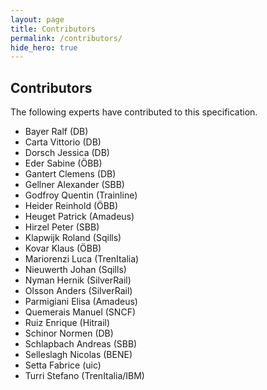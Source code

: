 ```yaml
---
layout: page
title: Contributors
permalink: /contributors/
hide_hero: true
---
```


## Contributors

The following experts have contributed to this specification.

- Bayer Ralf (DB)
- Carta Vittorio (DB)
- Dorsch Jessica (DB)
- Eder Sabine (ÖBB)
- Gantert Clemens (DB)
- Gellner Alexander (SBB)
- Godfroy Quentin (Trainline)
- Heider Reinhold (ÖBB)
- Heuget Patrick (Amadeus)
- Hirzel Peter (SBB)
- Klapwijk Roland (Sqills)
- Kovar Klaus (ÖBB)
- Mariorenzi Luca (TrenItalia)
- Nieuwerth Johan (Sqills)
- Nyman Hernik (SilverRail)
- Olsson Anders (SilverRail)
- Parmigiani Elisa (Amadeus)
- Quemerais Manuel (SNCF)
- Ruiz Enrique (Hitrail)
- Schinor Normen (DB)
- Schlapbach Andreas (SBB)
- Selleslagh Nicolas (BENE)
- Setta Fabrice (uic)
- Turri Stefano (TrenItalia/IBM)